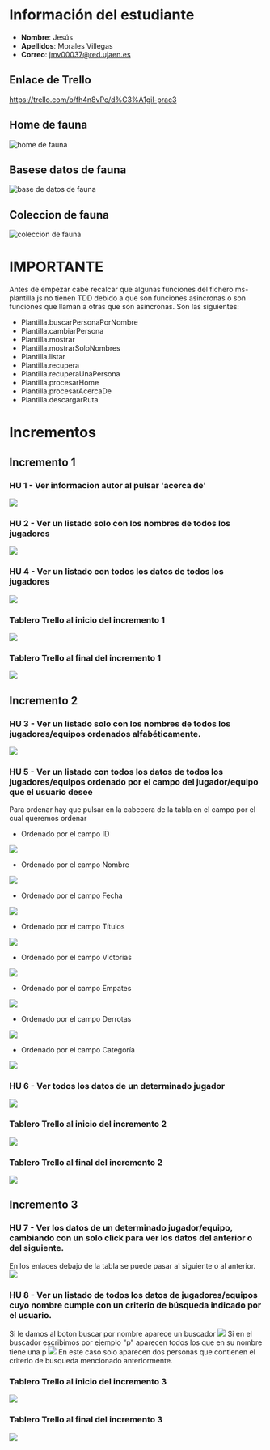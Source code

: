 # Información del estudiante
+ <strong>Nombre</strong>: Jesús
+ <strong>Apellidos</strong>: Morales Villegas
+ <strong>Correo</strong>: jmv00037@red.ujaen.es

## Enlace de Trello
https://trello.com/b/fh4n8vPc/d%C3%A1gil-prac3

## Home de fauna
![home de fauna ](./assets/img/home-fauna.png)

## Basese datos de fauna
![base de datos de fauna ](./assets/img/base-fauna.png)

## Coleccion de fauna
![coleccion de fauna ](./assets/img/coleccion-fauna.png)

# IMPORTANTE
Antes de empezar cabe recalcar que algunas funciones del fichero ms-plantilla.js no tienen TDD debido a que son funciones asincronas o son funciones que llaman a otras que son asincronas. Son las siguientes: 
+ Plantilla.buscarPersonaPorNombre
+ Plantilla.cambiarPersona
+ Plantilla.mostrar
+ Plantilla.mostrarSoloNombres
+ Plantilla.listar
+ Plantilla.recupera
+ Plantilla.recuperaUnaPersona
+ Plantilla.procesarHome
+ Plantilla.procesarAcercaDe
+ Plantilla.descargarRuta

# Incrementos

## Incremento 1
### HU 1 - Ver informacion autor al pulsar 'acerca de'
<img src="./assets/img/HU1.png"/>

### HU 2 - Ver un listado solo con los nombres de todos los jugadores
<img src="./assets/img/HU2.png"/>

### HU 4 - Ver un listado con todos los datos de todos los jugadores
<img src="./assets/img/HU4.png"/>

### Tablero Trello al inicio del incremento 1
<img src="./assets/img/Incremento1-inicio.png"/>

### Tablero Trello al final del incremento 1
<img src="./assets/img/Incremento1-final.png"/>

## Incremento 2
### HU 3 - Ver un listado solo con los nombres de todos los jugadores/equipos ordenados alfabéticamente.
<img src="./assets/img/HU3.png"/>

### HU 5 - Ver un listado con todos los datos de todos los jugadores/equipos ordenado por el campo del jugador/equipo que el usuario desee
Para ordenar hay que pulsar en la cabecera de la tabla en el campo por el cual queremos ordenar
+ Ordenado por el campo ID
<img src="./assets/img/HU5-ID.png"/>

+ Ordenado por el campo Nombre
<img src="./assets/img/HU5-NOMBRE.png"/>

+ Ordenado por el campo Fecha
<img src="./assets/img/HU5-FECHA.png"/>

+ Ordenado por el campo Títulos
<img src="./assets/img/HU5-TITULOS.png"/>

+ Ordenado por el campo Victorias
<img src="./assets/img/HU5-VICTORIAS.png"/>

+ Ordenado por el campo Empates
<img src="./assets/img/HU5-EMPATES.png"/>

+ Ordenado por el campo Derrotas
<img src="./assets/img/HU5-DERROTAS.png"/>

+ Ordenado por el campo Categoría
<img src="./assets/img/HU5-CATEGORIAS.png"/>

### HU 6 - Ver todos los datos de un determinado jugador
<img src="./assets/img/HU6.png"/>

### Tablero Trello al inicio del incremento 2
<img src="./assets/img/Incremento2-inicio.png"/>

### Tablero Trello al final del incremento 2
<img src="./assets/img/Incremento2-final.png"/>

## Incremento 3
### HU 7 - Ver los datos de un determinado jugador/equipo, cambiando con un solo click para ver los datos del anterior o del siguiente.
En los enlaces debajo de la tabla se puede pasar al siguiente o al anterior.
<img src="./assets/img/HU7.png"/>

### HU 8 - Ver un listado de todos los datos de jugadores/equipos cuyo nombre cumple con un criterio de búsqueda indicado por el usuario.
Si le damos al boton buscar por nombre aparece un buscador
<img src="./assets/img/HU8-BUSCADOR.png"/>
Si en el buscador escribimos por ejemplo "p" aparecen todos los que en su nombre tiene una p
<img src="./assets/img/HU8-P.png"/>
En este caso solo aparecen dos personas que contienen el criterio de busqueda mencionado anteriormente.

### Tablero Trello al inicio del incremento 3
<img src="./assets/img/Incremento3-inicio.png"/>

### Tablero Trello al final del incremento 3
<img src="./assets/img/Incremento3-final.png"/>